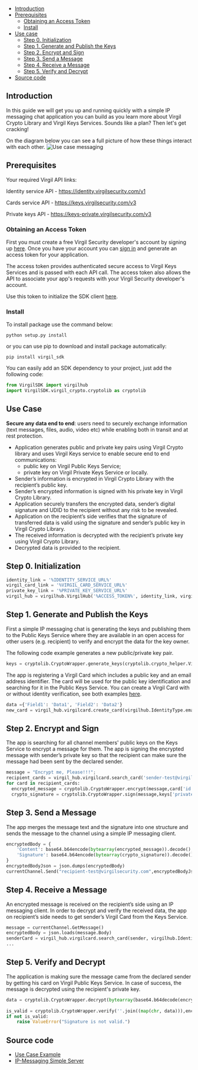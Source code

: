 - [Introduction](#introduction)
- [Prerequisites](#prerequisites)
    - [Obtaining an Access Token](#obtaining-an-access-token)
    - [Install](#install)
- [Use case](#use-case)
    - [Step 0. Initialization](#step-0-initialization) 
    - [Step 1. Generate and Publish the Keys](#step-1-generate-and-publish-the-keys)
    - [Step 2. Encrypt and Sign](#step-2-encrypt-and-sign)
    - [Step 3. Send a Message](#step-3-send-a-message)
    - [Step 4. Receive a Message](#step-4-receive-a-message)
    - [Step 5. Verify and Decrypt](#step-5-verify-and-decrypt)
- [Source code](#source-code)

## Introduction

In this guide we will get you up and running quickly with a simple IP messaging chat application you can build as you learn more about Virgil Crypto Library and Virgil Keys Services. Sounds like a plan? Then let's get cracking!

On the diagram below you can see a full picture of how these things interact with each other.
![Use case messaging](https://raw.githubusercontent.com/VirgilSecurity/virgil/master/images/IPMessaging.jpg)

## Prerequisites

Your required Virgil API links:

Identity service API - https://identity.virgilsecurity.com/v1

Cards service API - https://keys.virgilsecurity.com/v3

Private keys API - https://keys-private.virgilsecurity.com/v3

### Obtaining an Access Token

First you must create a free Virgil Security developer's account by signing up [here](https://developer.virgilsecurity.com/account/signup). Once you have your account you can [sign in](https://developer.virgilsecurity.com/account/signin) and generate an access token for your application.

The access token provides authenticated secure access to Virgil Keys Services and is passed with each API call. The access token also allows the API to associate your app's requests with your Virgil Security developer's account.

Use this token to initialize the SDK client [here](#step-0-initialization).


### Install

To install package use the command below:

```
python setup.py install
```

or you can use pip to download and install package automatically:

```
pip install virgil_sdk
```

You can easily add an SDK dependency to your project, just add the following code:

```python
from VirgilSDK import virgilhub
import VirgilSDK.virgil_crypto.cryptolib as cryptolib
```

## Use Case
**Secure any data end to end**: users need to securely exchange information (text messages, files, audio, video etc) while enabling both in transit and at rest protection.

- Application generates public and private key pairs using Virgil Crypto library and uses Virgil Keys service to enable secure end to end communications:
	- public key on Virgil Public Keys Service;
	- private key on Virgil Private Keys Service or locally.
- Sender’s information is encrypted in Virgil Crypto Library with the recipient’s public key.
- Sender’s encrypted information is signed with his private key in Virgil Crypto Library.
- Application securely transfers the encrypted data, sender’s digital signature and UDID to the recipient without any risk to be revealed.
- Application on the recipient’s side verifies that the signature of transferred data is valid using the signature and sender’s public key in Virgil Crypto Library.
- The received information is decrypted with the recipient’s private key using Virgil Crypto Library.
- Decrypted data is provided to the recipient.

## Step 0. Initialization

```python
identity_link = '%IDENTITY_SERVICE_URL%'
virgil_card_link = '%VIRGIL_CARD_SERVICE_URL%'
private_key_link = '%PRIVATE_KEY_SERVICE_URL%'
virgil_hub = virgilhub.VirgilHub('%ACCESS_TOKEN%', identity_link, virgil_card_link, private_key_link)
```

## Step 1. Generate and Publish the Keys
First a simple IP messaging chat is generating the keys and publishing them to the Public Keys Service where they are available in an open access for other users (e.g. recipient) to verify and encrypt the data for the key owner.

The following code example generates a new public/private key pair.

```python
keys = cryptolib.CryptoWrapper.generate_keys(cryptolib.crypto_helper.VirgilKeyPair.Type_Default, '%PASSWORD%') 
```

The app is registering a Virgil Card which includes a public key and an email address identifier. The card will be used for the public key identification and searching for it in the Public Keys Service. You can create a Virgil Card with or without identity verification, see both examples [here](/api-docs/python/keys-sdk#publish-a-virgil-card).

```python
data ={'Field1': 'Data1', 'Field2': 'Data2'}
new_card = virgil_hub.virgilcard.create_card(virgilhub.IdentityType.email,'sender-test@virgilsecurity.com',data,None,keys['private_key'],'%PASSWORD%',keys['public_key'])
```

## Step 2. Encrypt and Sign
The app is searching for all channel members' public keys on the Keys Service to encrypt a message for them. The app is signing the encrypted message with sender’s private key so that the recipient can make sure the message had been sent by the declared sender.

```python
message = "Encrypt me, Please!!!";
recipient_cards = virgil_hub.virgilcard.search_card('sender-test@virgilsecurity.com',type=None, include_unconfirmed=False,include_unauthorized=True)
for card in recipient_cards:
  encrypted_message = cryptolib.CryptoWrapper.encrypt(message,card['id'],card['public_key']['public_key'])
  crypto_signature = cryptolib.CryptoWrapper.sign(message,keys['private_key'],'%PASSWORD%')
```

## Step 3. Send a Message
The app merges the message text and the signature into one structure and sends the message to the channel using a simple IP messaging client.

```python
encryptedBody = {
    'Content': base64.b64encode(bytearray(encrypted_message)).decode(),
    'Signature': base64.b64encode(bytearray(crypto_signature)).decode()
}
encryptedBodyJson = json.dumps(encryptedBody)
currentChannel.Send("recipient-test@virgilsecurity.com",encryptedBodyJson)
```

## Step 4. Receive a Message
An encrypted message is received on the recipient’s side using an IP messaging client.
In order to decrypt and verify the received data, the app on recipient’s side needs to get sender’s Virgil Card from the Keys Service.

```python
message = currentChannel.GetMessage()
encryptedBody = json.loads(message.Body)
senderCard = virgil_hub.virgilcard.search_card(sender, virgilhub.IdentityType.email)
...
```

## Step 5. Verify and Decrypt
The application is making sure the message came from the declared sender by getting his card on Virgil Public Keys Service. In case of success, the message is decrypted using the recipient's private key.

```python
data = cryptolib.CryptoWrapper.decrypt(bytearray(base64.b64decode(encryptedBody['Content'])),'%RECIPIENT_ID%',recipientKeyPair['private_key'],'%PASSWORD%')
									 
is_valid = cryptolib.CryptoWrapper.verify(''.join((map(chr, data))),encryptedBody['Signature'],senderCard[0]['public_key']['public_key'])
if not is_valid:
    raise ValueError("Signature is not valid.")

```

## Source code

* [Use Case Example](https://github.com/VirgilSecurity/virgil-sdk-python/tree/master/Examples/IPMessaging)
* [IP-Messaging Simple Server](https://github.com/VirgilSecurity/virgil-sdk-javascript/tree/master/examples/ip-messaging/server)
